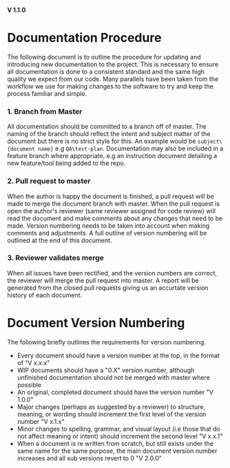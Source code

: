 **V 1.1.0**
# Documentation Procedure

The following document is to outline the procedure for updating and introducing new documentation to the project. This is necessary to ensure all documentation is done to a consistent standard and the same high quality we expect from our code. Many parallels have been taken from the workflow we use for making changes to the software to try and keep the process familiar and simple.

### 1. Branch from Master
All documentation should be committed to a branch off of master. The naming of the branch should reflect the intent and subject matter of the document but there is no strict style for this. An example would be `subject\{document name}` e.g `QA\test-plan`. Documentation may also be included in a feature branch where appropriate, e.g an instruction document detailing a new feature/tool being added to the repo.

### 2. Pull request to master
When the author is happy the document is finished, a pull request will be made to merge the document branch with master. When the pull request is open the author's reviewer (same reviewer assigned for code review) will read the document and make comments about any changes that need to be made. Version numbering needs to be taken into account when making comments and adjustments. A full outline of version numbering will be outlined at the end of this document.

### 3. Reviewer validates merge
When all issues have been rectified, and the version numbers are correct, the reviewer will merge the pull request into master. A report will be generated from the closed pull requests giving us an accurtate version history of each document. 

# Document Version Numbering

The following briefly outlines the requirements for version numbering.

* Every document should have a version number at the top, in the format of "V x.x.x"
* WIP documents should have a "0.X" version number, although unfinished documentation should not be merged with master where possible
* An original, completed document should have the version number "V 1.0.0"
* Major changes (perhaps as suggested by a reviewer) to structure, meaning, or wording should increment the first level of the version number "V x.1.x"
* Minor changes to spelling, grammar, and visual layout (i.e those that do not affect meaning or intent) should increment the second level "V x.x.1"
* When a document is re written from scratch, but still exists under the same name for the same purpose, the main document version number increases and all sub versions revert to 0 "V 2.0.0"
